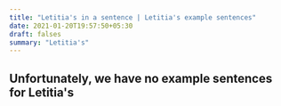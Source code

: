 ```yaml
---
title: "Letitia's in a sentence | Letitia's example sentences"
date: 2021-01-20T19:57:50+05:30
draft: falses
summary: "Letitia's"
---
```

## Unfortunately, we have no example sentences for Letitia's                 
